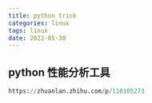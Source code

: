 ```yaml
---
title: python trick
categories: linux
tags: linux
date: 2022-05-30
---
```


## python 性能分析工具

```python
https://zhuanlan.zhihu.com/p/110105273
```